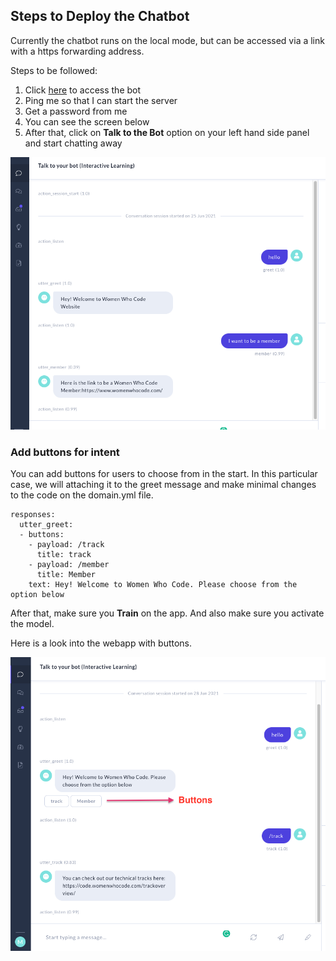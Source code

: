 ## Steps to Deploy the Chatbot

Currently the chatbot runs on the local mode, but can be accessed via a link with a https forwarding address. 

Steps to be followed:
1. Click [here](http://d20eaba40d6c.ngrok.io/) to access the bot
2. Ping me so that I can start the server
3. Get a password from me
4. You can see the screen below
5. After that, click on **Talk to the Bot** option on your left hand side panel and start chatting away

<img src="images/webapp.png">

### Add buttons for intent

You can add buttons for users to choose from in the start. In this particular case, we will attaching it to the greet message and make minimal changes to the code on the domain.yml file.

```
responses:
  utter_greet:
  - buttons:
    - payload: /track
      title: track
    - payload: /member
      title: Member
    text: Hey! Welcome to Women Who Code. Please choose from the option below
  ```

After that, make sure you **Train** on the app. And also make sure you activate the model. 

Here is a look into the webapp with buttons.

<img src="images/buttons.png">
